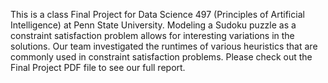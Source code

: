 This is a class Final Project for Data Science 497 (Principles of Artificial Intelligence) at Penn State University. Modeling a Sudoku puzzle as a constraint satisfaction problem allows for interesting variations in the solutions. Our team investigated the runtimes of various heuristics that are commonly used in constraint satisfaction problems. Please check out the Final Project PDF file to see our full report.
